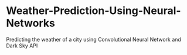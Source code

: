 # Weather-Prediction-Using-Neural-Networks
Predicting the weather of a city using Convolutional Neural Network and Dark Sky API
